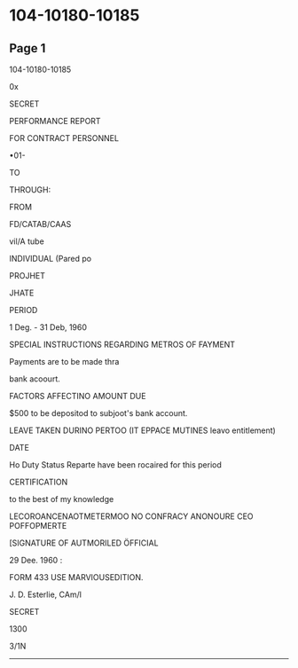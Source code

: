 # 104-10180-10185

## Page 1

104-10180-10185

0x

SECRET

PERFORMANCE REPORT

FOR CONTRACT PERSONNEL

•01-

TO

THROUGH:

FROM

FD/CATAB/CAAS

vil/A tube

INDIVIDUAL (Pared po

PROJHET

JHATE

PERIOD

1 Deg. - 31 Deb, 1960

SPECIAL INSTRUCTIONS REGARDING METROS OF FAYMENT

Payments are to be made thra

bank acoourt.

FACTORS AFFECTINO AMOUNT DUE

$500 to be depositod to subjoot's bank account.

LEAVE TAKEN DURINO PERTOO (IT EPPACE MUTINES leavo entitlement)

DATE

Ho Duty Status Reparte have been rocaired for this period

CERTIFICATION

to the best of my knowledge

LECOROANCENAOTMETERMOO NO CONFRACY ANONOURE CEO POFFOPMERTE

[SIGNATURE OF AUTMORILED ÖFFICIAL

29 Dee. 1960 :

FORM 433 USE MARVIOUSEDITION.

J. D. Esterlie, CAm/l

SECRET

1300

3/1N

---

